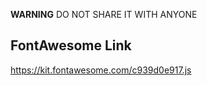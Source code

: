 

**WARNING**
DO NOT SHARE IT WITH ANYONE

## FontAwesome Link

https://kit.fontawesome.com/c939d0e917.js


